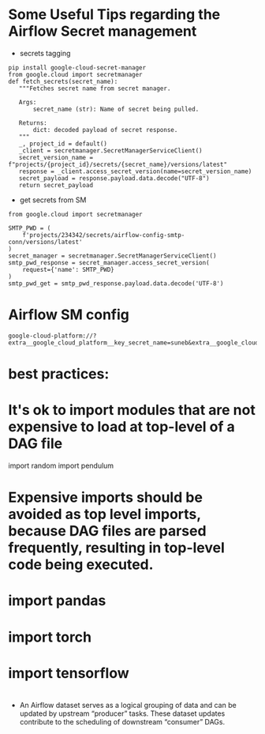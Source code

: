 # Some Useful Tips regarding the Airflow Secret management
- secrets tagging
 ```
 pip install google-cloud-secret-manager
 from google.cloud import secretmanager
 def fetch_secrets(secret_name):
    """Fetches secret name from secret manager.

    Args:
        secret_name (str): Name of secret being pulled.

    Returns:
        dict: decoded payload of secret response.
    """
    _, project_id = default()
    _client = secretmanager.SecretManagerServiceClient()
    secret_version_name = f"projects/{project_id}/secrets/{secret_name}/versions/latest"
    response = _client.access_secret_version(name=secret_version_name)
    secret_payload = response.payload.data.decode("UTF-8")
    return secret_payload

 ```

- get secrets from SM
```
from google.cloud import secretmanager

SMTP_PWD = (
    f'projects/234342/secrets/airflow-config-smtp-conn/versions/latest'
)
secret_manager = secretmanager.SecretManagerServiceClient()
smtp_pwd_response = secret_manager.access_secret_version(
    request={'name': SMTP_PWD}
)
smtp_pwd_get = smtp_pwd_response.payload.data.decode('UTF-8')
```
# Airflow SM config
```
google-cloud-platform://?extra__google_cloud_platform__key_secret_name=suneb&extra__google_cloud_platform__project=coregcpproj&extra__google_cloud_platform__key_secret_project_id=hostprojectname&extra__google_cloud_platform__num_retries=0
```


# best practices:
# It's ok to import modules that are not expensive to load at top-level of a DAG file
import random
import pendulum

# Expensive imports should be avoided as top level imports, because DAG files are parsed frequently, resulting in top-level code being executed.
#
# import pandas
# import torch
# import tensorflow
#

- An Airflow dataset serves as a logical grouping of data and can be updated by upstream “producer” tasks. These dataset updates contribute to the scheduling of downstream “consumer” DAGs.